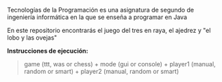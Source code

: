 
Tecnologías de la Programación es una asignatura de segundo de ingeniería informática en la que se enseña a programar en Java

En este repositorio encontrarás el juego del tres en raya, el ajedrez y "el lobo y las ovejas"

**Instrucciones de ejecución:**

> game (ttt, was or chess) + mode (gui or console) + player1 (manual, random or smart) + player2 (manual, random or smart)
